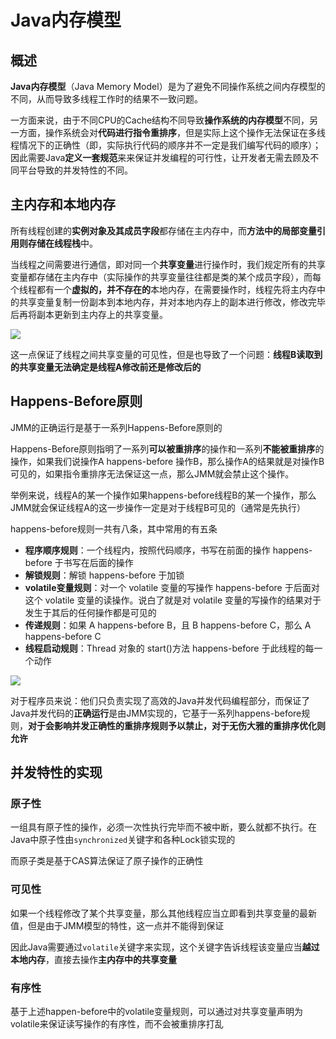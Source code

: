 # Java内存模型
## 概述
**Java内存模型**（Java Memory Model）是为了避免不同操作系统之间内存模型的不同，从而导致多线程工作时的结果不一致问题。

一方面来说，由于不同CPU的Cache结构不同导致**操作系统的内存模型**不同，另一方面，操作系统会对**代码进行指令重排序**，但是实际上这个操作无法保证在多线程情况下的正确性（即，实际执行代码的顺序并不一定是我们编写代码的顺序）；因此需要Java**定义一套规范**来来保证并发编程的可行性，让开发者无需去顾及不同平台导致的并发特性的不同。

## 主内存和本地内存
所有线程创建的**实例对象及其成员字段**都存储在主内存中，而**方法中的局部变量引用则存储在线程栈**中。

当线程之间需要进行通信，即对同一个**共享变量**进行操作时，我们规定所有的共享变量都存储在主内存中（实际操作的共享变量往往都是类的某个成员字段），而每个线程都有一个**虚拟的，并不存在的**本地内存，在需要操作时，线程先将主内存中的共享变量复制一份副本到本地内存，并对本地内存上的副本进行修改，修改完毕后再将副本更新到主内存上的共享变量。

![](https://pic2.zhimg.com/v2-bd607bd9a5598a8330ad329033e04b91_r.jpg)

这一点保证了线程之间共享变量的可见性，但是也导致了一个问题：**线程B读取到的共享变量无法确定是线程A修改前还是修改后的**

## Happens-Before原则
JMM的正确运行是基于一系列Happens-Before原则的

Happens-Before原则指明了一系列**可以被重排序**的操作和一系列**不能被重排序**的操作，如果我们说操作A happens-before 操作B，那么操作A的结果就是对操作B可见的，如果指令重排序无法保证这一点，那么JMM就会禁止这个操作。

举例来说，线程A的某一个操作如果happens-before线程B的某一个操作，那么JMM就会保证线程A的这一步操作一定是对于线程B可见的（通常是先执行）

happens-before规则一共有八条，其中常用的有五条
- **程序顺序规则**：一个线程内，按照代码顺序，书写在前面的操作 happens-before 于书写在后面的操作
- **解锁规则**：解锁 happens-before 于加锁
- **volatile变量规则**：对一个 volatile 变量的写操作 happens-before 于后面对这个 volatile 变量的读操作。说白了就是对 volatile 变量的写操作的结果对于发生于其后的任何操作都是可见的
- **传递规则**：如果 A happens-before B，且 B happens-before C，那么 A happens-before C
- **线程启动规则**：Thread 对象的 start()方法 happens-before 于此线程的每一个动作

![](https://oss.javaguide.cn/github/javaguide/java/concurrent/image-20220731084604667.png)

对于程序员来说：他们只负责实现了高效的Java并发代码编程部分，而保证了Java并发代码的**正确运行**是由JMM实现的，它基于一系列happens-before规则，**对于会影响并发正确性的重排序规则予以禁止，对于无伤大雅的重排序优化则允许**

## 并发特性的实现
### 原子性
一组具有原子性的操作，必须一次性执行完毕而不被中断，要么就都不执行。在Java中原子性由`synchronized`关键字和各种Lock锁实现的

而原子类是基于CAS算法保证了原子操作的正确性

### 可见性
如果一个线程修改了某个共享变量，那么其他线程应当立即看到共享变量的最新值，但是由于JMM模型的特性，这一点并不能得到保证

因此Java需要通过`volatile`关键字来实现，这个关键字告诉线程该变量应当**越过本地内存**，直接去操作**主内存中的共享变量**

### 有序性
基于上述happen-before中的volatile变量规则，可以通过对共享变量声明为volatile来保证读写操作的有序性，而不会被重排序打乱